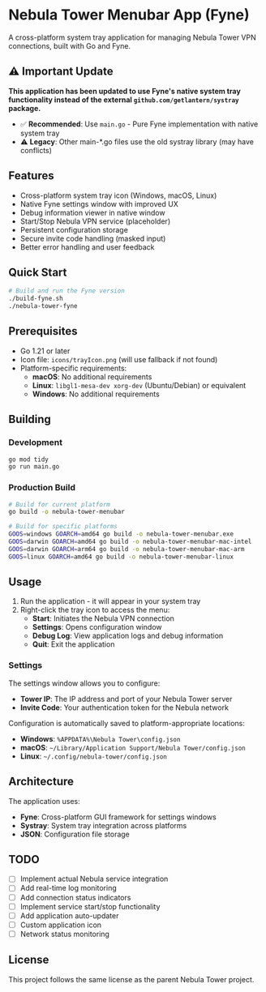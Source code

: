 # Nebula Tower Menubar App (Fyne)

A cross-platform system tray application for managing Nebula Tower VPN connections, built with Go and Fyne.

## ⚠️ Important Update

**This application has been updated to use Fyne's native system tray functionality instead of the external `github.com/getlantern/systray` package.**

- ✅ **Recommended**: Use `main.go` - Pure Fyne implementation with native system tray
- ⚠️ **Legacy**: Other main-*.go files use the old systray library (may have conflicts)

## Features

- Cross-platform system tray icon (Windows, macOS, Linux)
- Native Fyne settings window with improved UX
- Debug information viewer in native window
- Start/Stop Nebula VPN service (placeholder)
- Persistent configuration storage
- Secure invite code handling (masked input)
- Better error handling and user feedback

## Quick Start

```bash
# Build and run the Fyne version
./build-fyne.sh
./nebula-tower-fyne
```

## Prerequisites

- Go 1.21 or later
- Icon file: `icons/trayIcon.png` (will use fallback if not found)
- Platform-specific requirements:
  - **macOS**: No additional requirements
  - **Linux**: `libgl1-mesa-dev xorg-dev` (Ubuntu/Debian) or equivalent
  - **Windows**: No additional requirements

## Building

### Development
```bash
go mod tidy
go run main.go
```

### Production Build
```bash
# Build for current platform
go build -o nebula-tower-menubar

# Build for specific platforms
GOOS=windows GOARCH=amd64 go build -o nebula-tower-menubar.exe
GOOS=darwin GOARCH=amd64 go build -o nebula-tower-menubar-mac-intel
GOOS=darwin GOARCH=arm64 go build -o nebula-tower-menubar-mac-arm
GOOS=linux GOARCH=amd64 go build -o nebula-tower-menubar-linux
```

## Usage

1. Run the application - it will appear in your system tray
2. Right-click the tray icon to access the menu:
   - **Start**: Initiates the Nebula VPN connection
   - **Settings**: Opens configuration window
   - **Debug Log**: View application logs and debug information
   - **Quit**: Exit the application

### Settings

The settings window allows you to configure:
- **Tower IP**: The IP address and port of your Nebula Tower server
- **Invite Code**: Your authentication token for the Nebula network

Configuration is automatically saved to platform-appropriate locations:
- **Windows**: `%APPDATA%\Nebula Tower\config.json`
- **macOS**: `~/Library/Application Support/Nebula Tower/config.json`
- **Linux**: `~/.config/nebula-tower/config.json`

## Architecture

The application uses:
- **Fyne**: Cross-platform GUI framework for settings windows
- **Systray**: System tray integration across platforms
- **JSON**: Configuration file storage

## TODO

- [ ] Implement actual Nebula service integration
- [ ] Add real-time log monitoring
- [ ] Add connection status indicators
- [ ] Implement service start/stop functionality
- [ ] Add application auto-updater
- [ ] Custom application icon
- [ ] Network status monitoring

## License

This project follows the same license as the parent Nebula Tower project.
